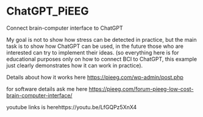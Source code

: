 # ChatGPT_PiEEG
Connect brain-computer interface to ChatGPT

My goal is not to show how stress can be detected in practice, but the main task is to show how ChatGPT can be used, in the future those who are interested can try to implement their ideas. (so everything here is for educational purposes only on how to connect BCI to ChatGPT, this example just clearly demonstrates how it can work in practice).

Details about how it works here 
https://pieeg.com/wp-admin/post.php

for software details ask me here 
https://pieeg.com/forum-pieeg-low-cost-brain-computer-interface/  

youtube links is herehttps://youtu.be/LfGQPz5XnX4


